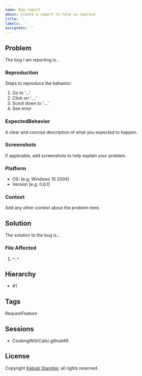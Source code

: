 ```yaml
---
name: Bug report
about: Create a report to help us improve
title: ''
labels: ''
assignees: ''
---
```

## Problem

The bug I am reporting is...

### Reproduction

Steps to reproduce the behavior:

1. Go to '...'
2. Click on '....'
3. Scroll down to '....'
4. See error

### ExpectedBehavior

A clear and concise description of what you expected to happen.

### Screenshots

If applicable, add screenshots to help explain your problem.

### Platform

 - OS: [e.g. Windows 10 2004]
 - Version [e.g. 0.6.1]

### Context

Add any other context about the problem here.

## Solution

The solution to the bug is...

### File Affected

1. `*.*`

## Hierarchy

* #1

## Tags

RequestFeature

## Sessions

* CookingWithCale/.github#9

## License

Copyright [Kabuki Starship](https://kabukistarship.com); all rights reserved.

